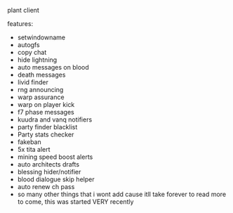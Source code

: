 plant client

features:
- setwindowname
- autogfs
- copy chat
- hide lightning
- auto messages on blood
- death messages
- livid finder
- rng announcing
- warp assurance
- warp on player kick
- f7 phase messages
- kuudra and vanq notifiers
- party finder blacklist
- Party stats checker
- fakeban
- 5x tita alert
- mining speed boost alerts
- auto architects drafts
- blessing hider/notifier
- blood dialogue skip helper
- auto renew ch pass
- so many other things that i wont add cause itll take forever to read
more to come, this was started VERY recently